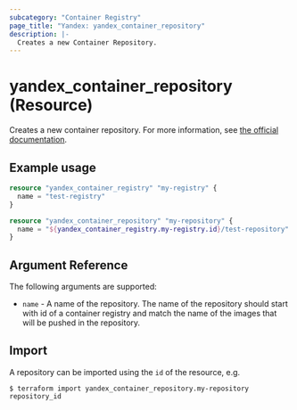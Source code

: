```yaml
---
subcategory: "Container Registry"
page_title: "Yandex: yandex_container_repository"
description: |-
  Creates a new Container Repository.
---
```


# yandex_container_repository (Resource)

Creates a new container repository. For more information, see [the official documentation](https://cloud.yandex.com/docs/container-registry/concepts/repository).

## Example usage

```terraform
resource "yandex_container_registry" "my-registry" {
  name = "test-registry"
}

resource "yandex_container_repository" "my-repository" {
  name = "${yandex_container_registry.my-registry.id}/test-repository"
}
```

## Argument Reference

The following arguments are supported:

* `name` - A name of the repository. The name of the repository should start with id of a container registry and match the name of the images that will be pushed in the repository. 

## Import

A repository can be imported using the `id` of the resource, e.g.

```
$ terraform import yandex_container_repository.my-repository repository_id
```
